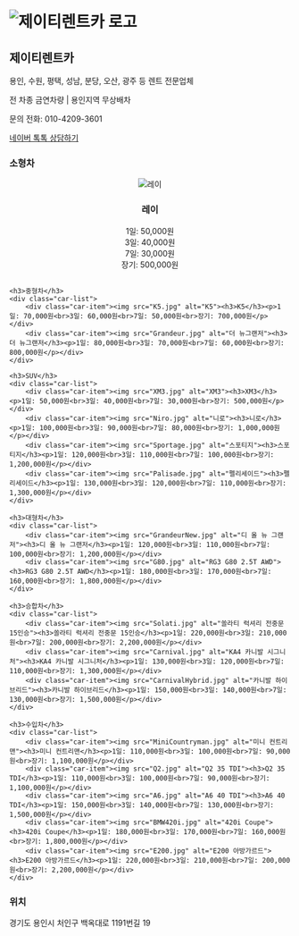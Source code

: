 <h1><img src="JTRC_Logo.jpg" alt="제이티렌트카 로고"></h1>
<h2>제이티렌트카</h2>
<p>용인, 수원, 평택, 성남, 분당, 오산, 광주 등 렌트 전문업체</p>
<p>전 차종 금연차량 | 용인지역 무상배차</p>
<p>문의 전화: 010-4209-3601</p>
<p><a href="https://talk.naver.com/" target="_blank">네이버 톡톡 상담하기</a></p>

<style>
    .car-list {
        display: flex;
        flex-wrap: wrap;
        justify-content: center;
        gap: 20px;
    }
    .car-item {
        text-align: center;
    }
    .car-item p {
        margin-top: 5px;
    }
</style>

<div class="car-categories">
    <h3>소형차</h3>
    <div class="car-list">
        <div class="car-item"><img src="Ray.jpg" alt="레이"><h3>레이</h3><p>1일: 50,000원<br>3일: 40,000원<br>7일: 30,000원<br>장기: 500,000원</p></div>
    </div>
    
    <h3>중형차</h3>
    <div class="car-list">
        <div class="car-item"><img src="K5.jpg" alt="K5"><h3>K5</h3><p>1일: 70,000원<br>3일: 60,000원<br>7일: 50,000원<br>장기: 700,000원</p></div>
        <div class="car-item"><img src="Grandeur.jpg" alt="더 뉴그랜저"><h3>더 뉴그랜저</h3><p>1일: 80,000원<br>3일: 70,000원<br>7일: 60,000원<br>장기: 800,000원</p></div>
    </div>
    
    <h3>SUV</h3>
    <div class="car-list">
        <div class="car-item"><img src="XM3.jpg" alt="XM3"><h3>XM3</h3><p>1일: 50,000원<br>3일: 40,000원<br>7일: 30,000원<br>장기: 500,000원</p></div>
        <div class="car-item"><img src="Niro.jpg" alt="니로"><h3>니로</h3><p>1일: 100,000원<br>3일: 90,000원<br>7일: 80,000원<br>장기: 1,000,000원</p></div>
        <div class="car-item"><img src="Sportage.jpg" alt="스포티지"><h3>스포티지</h3><p>1일: 120,000원<br>3일: 110,000원<br>7일: 100,000원<br>장기: 1,200,000원</p></div>
        <div class="car-item"><img src="Palisade.jpg" alt="펠리세이드"><h3>펠리세이드</h3><p>1일: 130,000원<br>3일: 120,000원<br>7일: 110,000원<br>장기: 1,300,000원</p></div>
    </div>
    
    <h3>대형차</h3>
    <div class="car-list">
        <div class="car-item"><img src="GrandeurNew.jpg" alt="디 올 뉴 그랜저"><h3>디 올 뉴 그랜저</h3><p>1일: 120,000원<br>3일: 110,000원<br>7일: 100,000원<br>장기: 1,200,000원</p></div>
        <div class="car-item"><img src="G80.jpg" alt="RG3 G80 2.5T AWD"><h3>RG3 G80 2.5T AWD</h3><p>1일: 180,000원<br>3일: 170,000원<br>7일: 160,000원<br>장기: 1,800,000원</p></div>
    </div>
    
    <h3>승합차</h3>
    <div class="car-list">
        <div class="car-item"><img src="Solati.jpg" alt="쏠라티 럭셔리 전중문 15인승"><h3>쏠라티 럭셔리 전중문 15인승</h3><p>1일: 220,000원<br>3일: 210,000원<br>7일: 200,000원<br>장기: 2,200,000원</p></div>
        <div class="car-item"><img src="Carnival.jpg" alt="KA4 카니발 시그니처"><h3>KA4 카니발 시그니처</h3><p>1일: 130,000원<br>3일: 120,000원<br>7일: 110,000원<br>장기: 1,300,000원</p></div>
        <div class="car-item"><img src="CarnivalHybrid.jpg" alt="카니발 하이브리드"><h3>카니발 하이브리드</h3><p>1일: 150,000원<br>3일: 140,000원<br>7일: 130,000원<br>장기: 1,500,000원</p></div>
    </div>
    
    <h3>수입차</h3>
    <div class="car-list">
        <div class="car-item"><img src="MiniCountryman.jpg" alt="미니 컨트리맨"><h3>미니 컨트리맨</h3><p>1일: 110,000원<br>3일: 100,000원<br>7일: 90,000원<br>장기: 1,100,000원</p></div>
        <div class="car-item"><img src="Q2.jpg" alt="Q2 35 TDI"><h3>Q2 35 TDI</h3><p>1일: 110,000원<br>3일: 100,000원<br>7일: 90,000원<br>장기: 1,100,000원</p></div>
        <div class="car-item"><img src="A6.jpg" alt="A6 40 TDI"><h3>A6 40 TDI</h3><p>1일: 150,000원<br>3일: 140,000원<br>7일: 130,000원<br>장기: 1,500,000원</p></div>
        <div class="car-item"><img src="BMW420i.jpg" alt="420i Coupe"><h3>420i Coupe</h3><p>1일: 180,000원<br>3일: 170,000원<br>7일: 160,000원<br>장기: 1,800,000원</p></div>
        <div class="car-item"><img src="E200.jpg" alt="E200 아방가르드"><h3>E200 아방가르드</h3><p>1일: 220,000원<br>3일: 210,000원<br>7일: 200,000원<br>장기: 2,200,000원</p></div>
    </div>
    
<h3>위치</h3>
<p>경기도 용인시 처인구 백옥대로 1191번길 19</p>
